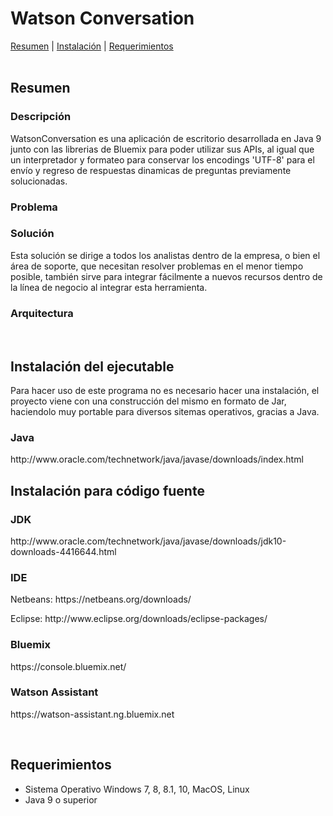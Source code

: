 <h1> Watson Conversation </h1>
<div>
	<a href = '#Resumen'>Resumen</a> |
	<a href = '#Instalacion'>Instalación</a> |
	<a href = '#Requerimientos'>Requerimientos</a>
</div>
<br>
<div id = "Resumen">
	<h2>Resumen</h2>
	<h3>Descripción</h3>
	<p>WatsonConversation es una aplicación de escritorio desarrollada en Java 9 junto con las librerias de Bluemix para poder utilizar sus APIs, al igual que un interpretador y formateo para conservar los encodings 'UTF-8' para el envío y regreso de respuestas dinamicas de preguntas previamente solucionadas.<p>
	<h3>Problema</h3>
	<p></p>
	<h3>Solución</h3>
	<p>Esta solución se dirige a todos los analistas dentro de la empresa, o bien el área de soporte, que necesitan resolver problemas en el menor tiempo posible, también sirve para integrar fácilmente a nuevos recursos dentro de la línea de negocio al integrar esta herramienta.</p>
	<h3>Arquitectura</h3>
	<p></p>
</div>
<br>
<div id = "Instalacion">
	<h2>Instalación del ejecutable</h2>
	<p>Para hacer uso de este programa no es necesario hacer una instalación, el proyecto viene con una construcción del mismo en formato de Jar, haciendolo muy portable para diversos sitemas operativos, gracias a Java.</p>
	<h3>Java</h3>
	<p>http://www.oracle.com/technetwork/java/javase/downloads/index.html</p>
	<h2>Instalación para código fuente</h2>
	<h3>JDK</h3>
	<p>http://www.oracle.com/technetwork/java/javase/downloads/jdk10-downloads-4416644.html</p>
	<h3>IDE</h3>
	<p>Netbeans: https://netbeans.org/downloads/</p>
	<p>Eclipse: http://www.eclipse.org/downloads/eclipse-packages/</p>
	<h3>Bluemix</h3>
	<p>https://console.bluemix.net/</p>
	<h3>Watson Assistant</h3>
	<p>https://watson-assistant.ng.bluemix.net</p>
</div>
<br>
<div id = "Requerimientos">
	<h2>Requerimientos</h2>
	<ul>
		<li>Sistema Operativo Windows 7, 8, 8.1, 10, MacOS, Linux</li>
		<li>Java 9 o superior</li>
	</ul>
</div>
